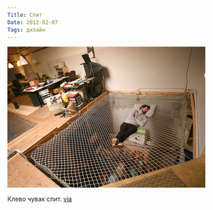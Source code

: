 ```yaml
---
Title: Спит
Date: 2012-02-07
Tags: дизайн
---
```


![sleep.jpg](images/sleep.jpg)

Клево чувак спит. [via](http://theblackworkshop.tumblr.com/post/17046791773)
